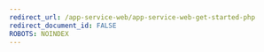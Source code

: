 ```yaml
---
redirect_url: /app-service-web/app-service-web-get-started-php
redirect_document_id: FALSE 
ROBOTS: NOINDEX
---
```

